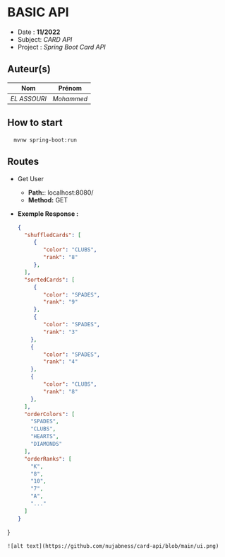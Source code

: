# BASIC API

- Date : **11/2022**
- Subject: *CARD API*
- Project : *Spring Boot Card API*

## Auteur(s)

|Nom|Prénom|
|--|--|
*EL ASSOURI* | *Mohammed*|

## How to start
  ```shell
    mvnw spring-boot:run
  ```

## Routes

- Get User
    - **Path:**: localhost:8080/
    - **Method:** GET

- **Exemple Response :**
  ```json
  {
    "shuffledCards": [
       {
          "color": "CLUBS",
          "rank": "8"
       },
    ],
    "sortedCards": [
       {
          "color": "SPADES",
          "rank": "9"
       },
       {
          "color": "SPADES",
          "rank": "3"
      },
      {
          "color": "SPADES",
          "rank": "4"
      },
      {
          "color": "CLUBS",
          "rank": "8"
      },
    ],
    "orderColors": [
      "SPADES",
      "CLUBS",
      "HEARTS",
      "DIAMONDS"
    ],
    "orderRanks": [
      "K",
      "8",
      "10",
      "7",
      "A",
      "..."
    ]
  }
 }
  ```
![alt text](https://github.com/nujabness/card-api/blob/main/ui.png)
